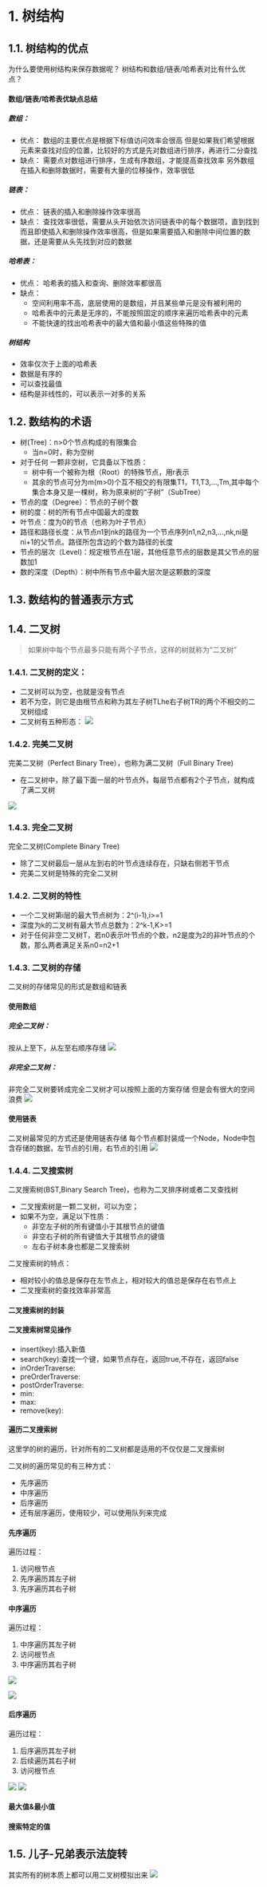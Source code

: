 # 1. 树结构
## 1.1. 树结构的优点
为什么要使用树结构来保存数据呢？
树结构和数组/链表/哈希表对比有什么优点？

#### 数组/链表/哈希表优缺点总结
##### 数组：
- 优点：
数组的主要优点是根据下标值访问效率会很高
但是如果我们希望根据元素来查找对应的位置，比较好的方式是先对数组进行排序，再进行二分查找
- 缺点：
需要点对数组进行排序，生成有序数组，才能提高查找效率
另外数组在插入和删除数据时，需要有大量的位移操作，效率很低

##### 链表：
- 优点：
链表的插入和删除操作效率很高
- 缺点：
查找效率很低，需要从头开始依次访问链表中的每个数据项，直到找到
而且即使插入和删除操作效率很高，但是如果需要插入和删除中间位置的数据，还是需要从头先找到对应的数据
##### 哈希表：

- 优点：
哈希表的插入和查询、删除效率都很高
- 缺点：
  - 空间利用率不高，底层使用的是数组，并且某些单元是没有被利用的
  - 哈希表中的元素是无序的，不能按照固定的顺序来遍历哈希表中的元素
  - 不能快速的找出哈希表中的最大值和最小值这些特殊的值

##### 树结构
- 效率仅次于上面的哈希表
- 数据是有序的
- 可以查找最值
- 结构是非线性的，可以表示一对多的关系

## 1.2. 数结构的术语
- 树(Tree)：n>0个节点构成的有限集合
  - 当n=0时，称为空树
- 对于任何 一颗非空树，它具备以下性质：
  - 树中有一个被称为根（Root）的特殊节点，用r表示
  - 其余的节点可分为m(m>0)个互不相交的有限集T1，T1,T3,...,Tm,其中每个集合本身又是一棵树，称为原来树的“子树”（SubTree）
- 节点的度（Degree）：节点的子树个数
- 树的度：树的所有节点中国最大的度数
- 叶节点：度为0的节点（也称为叶子节点）
- 路径和路径长度：从节点n1到nk的路径为一个节点序列n1,n2,n3,...,nk,ni是ni+1的父节点。路径所包含边的个数为路径的长度
- 节点的层次（Level)：规定根节点在1层，其他任意节点的层数是其父节点的层数加1
- 数的深度（Depth）：树中所有节点中最大层次是这颗数的深度

## 1.3. 数结构的普通表示方式



## 1.4. 二叉树
> 如果树中每个节点最多只能有两个子节点，这样的树就称为“二叉树”

### 1.4.1. 二叉树的定义：
- 二叉树可以为空，也就是没有节点
- 若不为空，则它是由根节点和称为其左子树TLhe右子树TR的两个不相交的二叉树组成
- 二叉树有五种形态：
  ![](2022-01-05-21-30-35.png)

### 1.4.2. 完美二叉树
完美二叉树（Perfect Binary Tree），也称为满二叉树（Full Binary Tree)
- 在二叉树中，除了最下面一层的叶节点外，每层节点都有2个子节点，就构成了满二叉树

![](2022-01-05-21-43-45.png)
### 1.4.3. 完全二叉树
完全二叉树(Complete Binary Tree)
- 除了二叉树最后一层从左到右的叶节点连续存在，只缺右侧若干节点
- 完美二叉树是特殊的完全二叉树


### 1.4.2. 二叉树的特性

- 一个二叉树第i层的最大节点树为：2^(i-1),i>=1
- 深度为k的二叉树有最大节点总数为：2^k-1,K>=1
- 对于任何非空二叉树T，若n0表示叶节点的个数，n2是度为2的非叶节点的个数，那么两者满足关系n0=n2+1
### 1.4.3. 二叉树的存储
二叉树的存储常见的形式是数组和链表

#### 使用数组
##### 完全二叉树：
按从上至下，从左至右顺序存储
![](2022-01-06-09-45-39.png)
##### 非完全二叉树：
非完全二叉树要转成完全二叉树才可以按照上面的方案存储
但是会有很大的空间浪费
![](2022-01-06-09-45-58.png)



#### 使用链表
二叉树最常见的方式还是使用链表存储
每个节点都封装成一个Node，Node中包含存储的数据，左节点的引用，右节点的引用
![](2022-01-06-09-49-35.png)

### 1.4.4. 二叉搜索树
二叉搜索树(BST,Binary Search Tree)，也称为二叉排序树或者二叉查找树
- 二叉搜索树是一颗二叉树，可以为空；
- 如果不为空，满足以下性质：
  - 非空左子树的所有键值小于其根节点的键值
  - 非空右子树的所有键值大于其根节点的键值
  - 左右子树本身也都是二叉搜索树

二叉搜索树的特点：
- 相对较小的值总是保存在左节点上，相对较大的值总是保存在右节点上
- 二叉搜索树的查找效率非常高

#### 二叉搜索树的封装

#### 二叉搜索树常见操作
- insert(key):插入新值
- search(key):查找一个键，如果节点存在，返回true,不存在，返回false
- inOrderTraverse:
- preOrderTraverse:
- postOrderTraverse:
- min:
- max:
- remove(key):

#### 遍历二叉搜索树
这里学的树的遍历，针对所有的二叉树都是适用的不仅仅是二叉搜索树

二叉树的遍历常见的有三种方式：
- 先序遍历
- 中序遍历
- 后序遍历
- 还有层序遍历，使用较少，可以使用队列来完成

#### 先序遍历
遍历过程：
1. 访问根节点
2. 先序遍历其左子树
3. 先序遍历其右子树

#### 中序遍历
遍历过程：
1. 中序遍历其左子树
2. 访问根节点
3. 中序遍历其右子树

![](2022-01-06-11-40-45.png)

![](2022-01-06-11-41-15.png)

#### 后序遍历
遍历过程：
1. 后序遍历其左子树
2. 后续遍历其右子树
3. 访问根节点

![](2022-01-06-11-53-48.png)
![](2022-01-06-11-54-04.png)

#### 最大值&最小值

#### 搜索特定的值

## 1.5. 儿子-兄弟表示法旋转

其实所有的树本质上都可以用二叉树模拟出来
![](2022-01-05-21-27-14.png)


